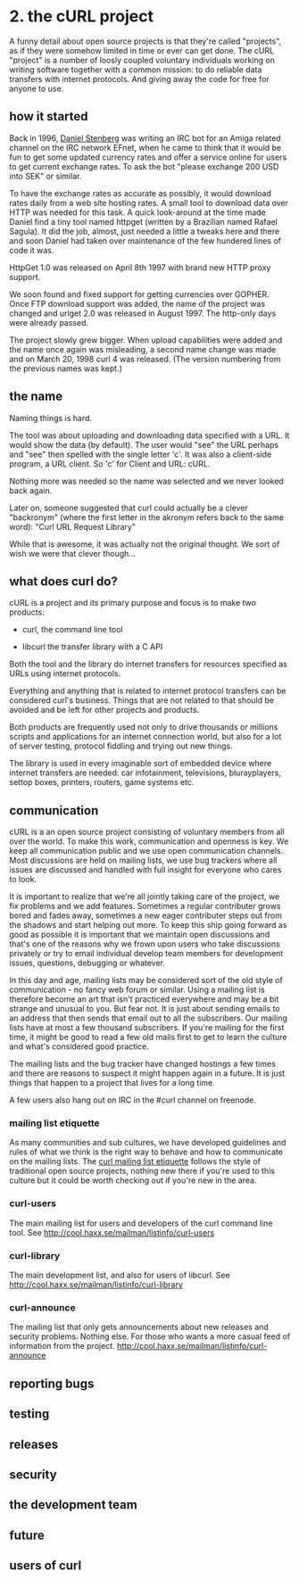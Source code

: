 # 2. the cURL project

A funny detail about open source projects is that they're called "projects",
as if they were somehow limited in time or ever can get done. The cURL
"project" is a number of loosly coupled voluntary individuals working on
writing software together with a common mission: to do reliable data transfers
with internet protocols. And giving away the code for free for anyone to use.

## how it started

Back in 1996, [Daniel Stenberg](http://daniel.haxx.se/) was writing an IRC bot
for an Amiga related channel on the IRC network EFnet, when he came to think
that it would be fun to get some updated currency rates and offer a service
online for users to get current exchange rates. To ask the bot "please
exchange 200 USD into SEK" or similar.

To have the exchange rates as accurate as possibly, it would download rates
daily from a web site hosting rates. A small tool to download data over HTTP
was needed for this task. A quick look-around at the time made Daniel find a
tiny tool named httpget (written by a Brazilian named Rafael Sagula). It did
the job, almost, just needed a little a tweaks here and there and soon Daniel
had taken over maintenance of the few hundered lines of code it was.

HttpGet 1.0 was released on April 8th 1997 with brand new HTTP proxy support.

We soon found and fixed support for getting currencies over GOPHER.  Once FTP
download support was added, the name of the project was changed and urlget 2.0
was released in August 1997. The http-only days were already passed.

The project slowly grew bigger. When upload capabilities were added and the
name once again was misleading, a second name change was made and on March 20,
1998 curl 4 was released. (The version numbering from the previous names was
kept.)

## the name

Naming things is hard.

The tool was about uploading and downloading data specified with a URL. It
would show the data (by default). The user would "see" the URL perhaps and
"see" then spelled with the single letter 'c'. It was also a client-side
program, a URL client. So 'c' for Client and URL: cURL.

Nothing more was needed so the name was selected and we never looked back
again.

Later on, someone suggested that curl could actually be a clever "backronym"
(where the first letter in the akronym refers back to the same word): "Curl
URL Request Library"

While that is awesome, it was actually not the original thought. We sort of
wish we were that clever though...

## what does curl do?

cURL is a project and its primary purpose and focus is to make two products:

- curl, the command line tool

- libcurl the transfer library with a C API

Both the tool and the library do internet transfers for resources specified as
URLs using internet protocols.

Everything and anything that is related to internet protocol transfers can be
considered curl's business. Things that are not related to that should be
avoided and be left for other projects and products.

Both products are frequently used not only to drive thousands or millions
scripts and applications for an internet connection world, but also for a lot
of server testing, protocol fiddling and trying out new things.

The library is used in every imaginable sort of embedded device where internet
transfers are needed: car infotainment, televisions, blurayplayers, settop
boxes, printers, routers, game systems etc.

## communication

cURL is a an open source project consisting of voluntary members from all over
the world. To make this work, communication and openness is key. We keep all
communication public and we use open communication channels. Most discussions
are held on mailing lists, we use bug trackers where all issues are discussed
and handled with full insight for everyone who cares to look.

It is important to realize that we're all jointly taking care of the project,
we fix problems and we add features. Sometimes a regular contributer grows
bored and fades away, sometimes a new eager contributer steps out from the
shadows and start helping out more. To keep this ship going forward as good as
possible it is important that we maintain open discussions and that's one of
the reasons why we frown upon users who take discussions privately or try to
email individual develop team members for development issues, questions,
debugging or whatever.

In this day and age, mailing lists may be considered sort of the old style of
communication - no fancy web forum or similar. Using a mailing list is
therefore become an art that isn't practiced everywhere and may be a bit
strange and unusual to you. But fear not. It is just about sending emails to
an address that then sends that email out to all the subscribers. Our mailing
lists have at most a few thousand subscribers. If you're mailing for the first
time, it might be good to read a few old mails first to get to learn the
culture and what's considered good practice.

The mailing lists and the bug tracker have changed hostings a few times and
there are reasons to suspect it might happen again in a future. It is just
things that happen to a project that lives for a long time.

A few users also hang out on IRC in the #curl channel on freenode.

### mailing list etiquette

As many communities and sub cultures, we have developed guidelines and rules
of what we think is the right way to behave and how to communicate on the
mailing lists. The [curl mailing list
etiquette](http://curl.haxx.se/mail/etiquette.html) follows the style of
traditional open source projects, nothing new there if you're used to this
culture but it could be worth checking out if you're new in the area.

### curl-users

The main mailing list for users and developers of the curl command line
tool. See http://cool.haxx.se/mailman/listinfo/curl-users

### curl-library

The main development list, and also for users of libcurl. See
http://cool.haxx.se/mailman/listinfo/curl-library

### curl-announce

The mailing list that only gets announcements about new releases and security
problems. Nothing else. For those who wants a more casual feed of information
from the project. http://cool.haxx.se/mailman/listinfo/curl-announce

## reporting bugs

## testing

## releases

## security

## the development team

## future

## users of curl
